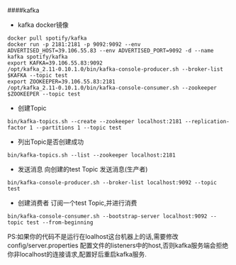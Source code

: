 ####kafka
+ kafka docker镜像
```cgo
docker pull spotify/kafka    
docker run -p 2181:2181 -p 9092:9092 --env ADVERTISED_HOST=39.106.55.83 --env ADVERTISED_PORT=9092 -d --name kafka spotify/kafka
export KAFKA=39.106.55.83:9092
/opt/kafka_2.11-0.10.1.0/bin/kafka-console-producer.sh --broker-list $KAFKA --topic test
export ZOOKEEPER=39.106.55.83:2181
/opt/kafka_2.11-0.10.1.0/bin/kafka-console-consumer.sh --zookeeper $ZOOKEEPER --topic test
```
+ 创建Topic
```cgo
bin/kafka-topics.sh --create --zookeeper localhost:2181 --replication-factor 1 --partitions 1 --topic test
```
+ 列出Topic是否创建成功
```cgo
bin/kafka-topics.sh --list --zookeeper localhost:2181
```
+ 发送消息 向创建的test Topic 发送消息(生产者)
```cgo
bin/kafka-console-producer.sh --broker-list localhost:9092 --topic test
```
+ 创建消费者 订阅一个test Topic,并进行消费  
```cgo
bin/kafka-console-consumer.sh --bootstrap-server localhost:9092 --topic test --from-beginning
```

PS:如果你的代码不是运行在loalhost这台机器上的话,需要修改 config/server.properties 配置文件的listeners中的host,否则kafka服务端会拒绝你非localhost的连接请求,配置好后重启kafka服务.
